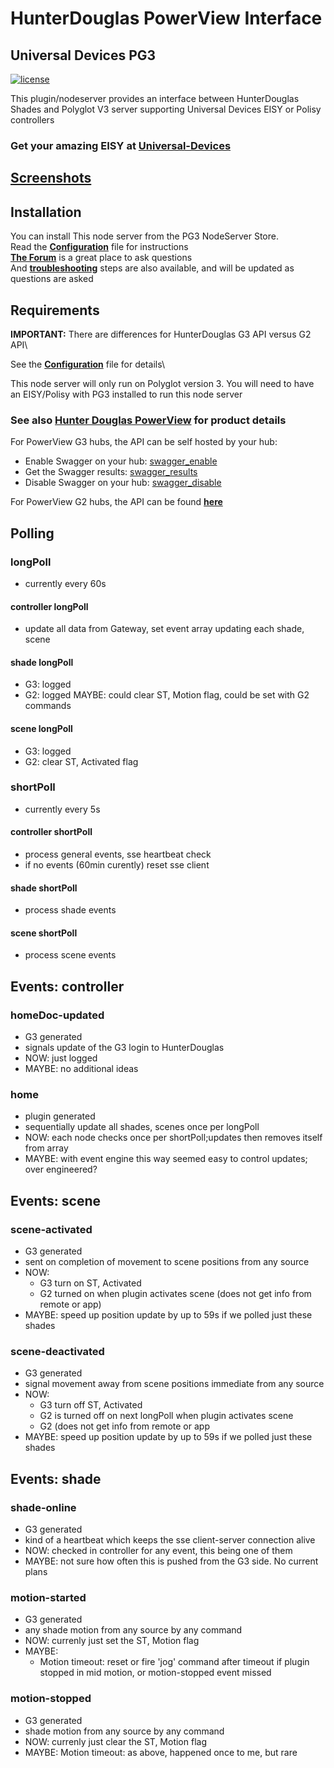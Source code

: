 # HunterDouglas PowerView Interface

## Universal Devices PG3

[![license](https://img.shields.io/github/license/mashape/apistatus.svg)][license]

This plugin/nodeserver provides an interface between HunterDouglas Shades
and Polyglot V3 server supporting Universal Devices EISY or Polisy controllers

### Get your amazing EISY at [**Universal-Devices**][udi]

## [Screenshots][screenshots]

## Installation

You can install This node server from the PG3 NodeServer Store.\
Read the [**Configuration**][configuration] file for instructions\
[**The Forum**][forum] is a great place to ask questions\
And [**troubleshooting**][troubleshoot] steps are also available,
and will be updated as questions are asked

## Requirements

**IMPORTANT:** There are differences for HunterDouglas G3 API versus G2 API\

See the [**Configuration**][configuration] file for details\

This node server will only run on Polyglot version 3. You will
need to have an EISY/Polisy with PG3 installed to run this node server

### See also [Hunter Douglas PowerView][hd_powerview] for product details

For PowerView G3 hubs, the API can be self hosted by your hub:

* Enable Swagger on your hub: [swagger_enable]
* Get the Swagger results: [swagger_results]
* Disable Swagger on your hub: [swagger_disable]

For PowerView G2 hubs, the API can be found [**here**][G2-API]

## Polling

### longPoll

* currently every 60s

#### controller longPoll

* update all data from Gateway, set event array updating each shade, scene

#### shade longPoll

* G3: logged
* G2: logged MAYBE: could clear ST, Motion flag, could be set with G2 commands

#### scene longPoll

* G3: logged
* G2: clear ST, Activated flag

### shortPoll

* currently every 5s

#### controller shortPoll

* process general events, sse heartbeat check
* if no events (60min curently) reset sse client

#### shade shortPoll

* process shade events

#### scene shortPoll

* process scene events

## Events: controller

### homeDoc-updated

* G3 generated
* signals update of the G3 login to HunterDouglas
* NOW: just logged
* MAYBE: no additional ideas

### home

* plugin generated
* sequentially update all shades, scenes once per longPoll
* NOW: each node checks once per shortPoll;updates then removes itself from array
* MAYBE: with event engine this way seemed easy to control updates; over engineered?

## Events: scene

### scene-activated

* G3 generated
* sent on completion of movement to scene positions from any source
* NOW:
  * G3 turn on ST, Activated
  * G2 turned on when plugin activates scene (does not get info from remote or app)
* MAYBE: speed up position update by up to 59s if we polled just these shades

### scene-deactivated

* G3 generated
* signal movement away from scene positions immediate from any source
* NOW:
  * G3 turn off ST, Activated
  * G2 is turned off on next longPoll when plugin activates scene
  * G2 (does not get info from remote or app
* MAYBE: speed up position update by up to 59s if we polled just these shades

## Events: shade

### shade-online

* G3 generated
* kind of a heartbeat which keeps the sse client-server connection alive
* NOW: checked in controller for any event, this being one of them
* MAYBE: not sure how often this is pushed from the G3 side. No current plans

### motion-started

* G3 generated
* any shade motion from any source by any command
* NOW: currenly just set the ST, Motion flag
* MAYBE:
  * Motion timeout: reset or fire 'jog' command after timeout
  if plugin stopped in mid motion, or motion-stopped event missed

### motion-stopped

* G3 generated
* shade motion from any source by any command
* NOW: currenly just clear the ST, Motion flag
* MAYBE: Motion timeout: as above, happened once to me, but rare

[license]: https://github.com/sejgit/udi-hunterdouglas-pg3/blob/master/LICENSE
[udi]: https://www.universal-devices.com/hunter-douglas/
[screenshots]: https://github.com/sejgit/udi-hunterdouglas-pg3/blob/master/docs/screenshots.md
[configuration]: https://github.com/sejgit/udi-hunterdouglas-pg3/blob/master/POLYGLOT_CONFIG.md
[forum]: https://forum.universal-devices.com/forum/439-hunter-douglas/
[troubleshoot]: https://github.com/sejgit/udi-hunterdouglas-pg3/blob/master/docs/troubleshooting.md
[hd_powerview]: https://www.hunterdouglas.com/operating-systems/powerview-motorization
[swagger_enable]: http://powerview-g3.local/gateway/swagger?enable=true
[swagger_results]: http://powerview-g3.local:3002
[swagger_disable]: http://powerview-g3.local/gateway/swagger?enable=false
[G2-API]: https://github.com/sejgit/udi-hunterdouglas-pg3/blob/master/docs/PowerViewG2api.md
